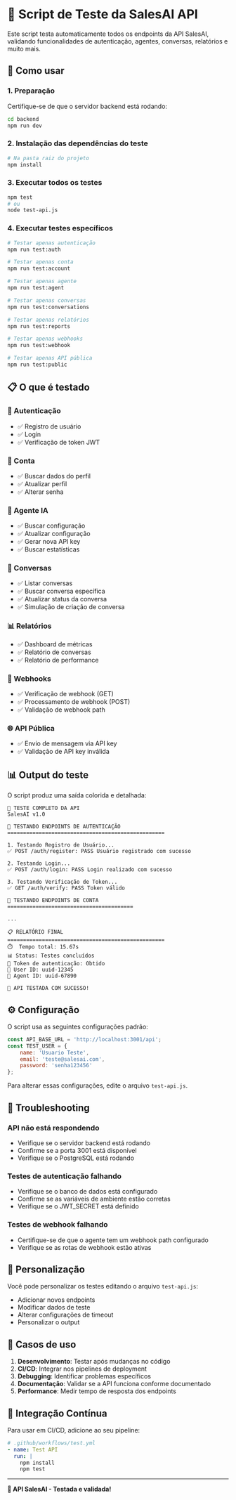 # 🧪 Script de Teste da SalesAI API

Este script testa automaticamente todos os endpoints da API SalesAI, validando funcionalidades de autenticação, agentes, conversas, relatórios e muito mais.

## 🚀 Como usar

### 1. Preparação
Certifique-se de que o servidor backend está rodando:
```bash
cd backend
npm run dev
```

### 2. Instalação das dependências do teste
```bash
# Na pasta raiz do projeto
npm install
```

### 3. Executar todos os testes
```bash
npm test
# ou
node test-api.js
```

### 4. Executar testes específicos
```bash
# Testar apenas autenticação
npm run test:auth

# Testar apenas conta
npm run test:account

# Testar apenas agente
npm run test:agent

# Testar apenas conversas
npm run test:conversations

# Testar apenas relatórios
npm run test:reports

# Testar apenas webhooks
npm run test:webhook

# Testar apenas API pública
npm run test:public
```

## 📋 O que é testado

### 🔐 Autenticação
- ✅ Registro de usuário
- ✅ Login
- ✅ Verificação de token JWT

### 👤 Conta
- ✅ Buscar dados do perfil
- ✅ Atualizar perfil
- ✅ Alterar senha

### 🤖 Agente IA
- ✅ Buscar configuração
- ✅ Atualizar configuração
- ✅ Gerar nova API key
- ✅ Buscar estatísticas

### 💬 Conversas
- ✅ Listar conversas
- ✅ Buscar conversa específica
- ✅ Atualizar status da conversa
- ✅ Simulação de criação de conversa

### 📊 Relatórios
- ✅ Dashboard de métricas
- ✅ Relatório de conversas
- ✅ Relatório de performance

### 🔗 Webhooks
- ✅ Verificação de webhook (GET)
- ✅ Processamento de webhook (POST)
- ✅ Validação de webhook path

### 🌐 API Pública
- ✅ Envio de mensagem via API key
- ✅ Validação de API key inválida

## 📊 Output do teste

O script produz uma saída colorida e detalhada:

```
🧪 TESTE COMPLETO DA API
SalesAI v1.0

🔐 TESTANDO ENDPOINTS DE AUTENTICAÇÃO
==================================================

1. Testando Registro de Usuário...
✅ POST /auth/register: PASS Usuário registrado com sucesso

2. Testando Login...
✅ POST /auth/login: PASS Login realizado com sucesso

3. Testando Verificação de Token...
✅ GET /auth/verify: PASS Token válido

👤 TESTANDO ENDPOINTS DE CONTA
========================================

...

📋 RELATÓRIO FINAL
==================================================
⏱️  Tempo total: 15.67s
📊 Status: Testes concluídos
🔑 Token de autenticação: Obtido
👤 User ID: uuid-12345
🤖 Agent ID: uuid-67890

🚀 API TESTADA COM SUCESSO!
```

## ⚙️ Configuração

O script usa as seguintes configurações padrão:

```javascript
const API_BASE_URL = 'http://localhost:3001/api';
const TEST_USER = {
    name: 'Usuario Teste',
    email: 'teste@salesai.com',
    password: 'senha123456'
};
```

Para alterar essas configurações, edite o arquivo `test-api.js`.

## 🔧 Troubleshooting

### API não está respondendo
- Verifique se o servidor backend está rodando
- Confirme se a porta 3001 está disponível
- Verifique se o PostgreSQL está rodando

### Testes de autenticação falhando
- Verifique se o banco de dados está configurado
- Confirme se as variáveis de ambiente estão corretas
- Verifique se o JWT_SECRET está definido

### Testes de webhook falhando
- Certifique-se de que o agente tem um webhook path configurado
- Verifique se as rotas de webhook estão ativas

## 📝 Personalização

Você pode personalizar os testes editando o arquivo `test-api.js`:

- Adicionar novos endpoints
- Modificar dados de teste
- Alterar configurações de timeout
- Personalizar o output

## 🎯 Casos de uso

1. **Desenvolvimento**: Testar após mudanças no código
2. **CI/CD**: Integrar nos pipelines de deployment
3. **Debugging**: Identificar problemas específicos
4. **Documentação**: Validar se a API funciona conforme documentado
5. **Performance**: Medir tempo de resposta dos endpoints

## 🔄 Integração Contínua

Para usar em CI/CD, adicione ao seu pipeline:

```yaml
# .github/workflows/test.yml
- name: Test API
  run: |
    npm install
    npm test
```

---

**🚀 API SalesAI - Testada e validada!**
